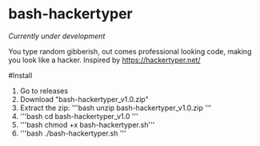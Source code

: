 # bash-hackertyper
*Currently under development*

You type random gibberish, out comes professional looking code, making you look like a hacker. Inspired by https://hackertyper.net/ 

#Install

1. Go to releases
2. Download "bash-hackertyper_v1.0.zip"
3. Extract the zip: '''bash unzip bash-hackertyper_v1.0.zip '''
5. '''bash cd bash-hackertyper_v1.0 '''
6. '''bash chmod +x bash-hackertyper.sh'''
7. '''bash ./bash-hackertyper.sh '''
